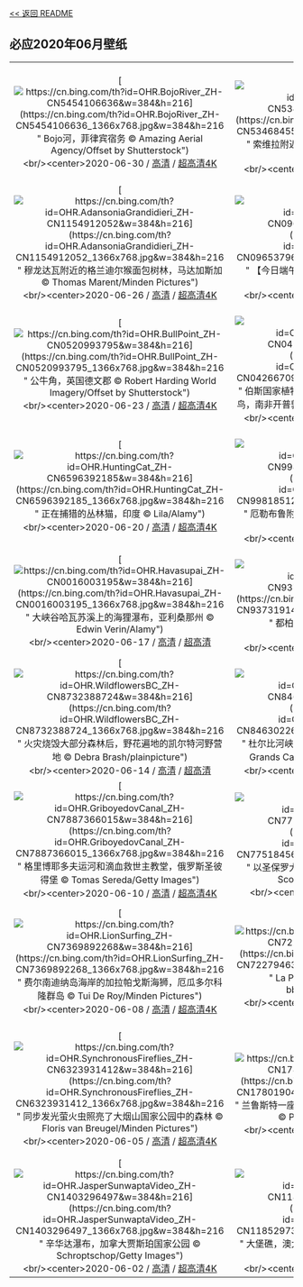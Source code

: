 [<< 返回 README](../../README.md)
## 必应2020年06月壁纸
||||
|:---:|:---:|:---:|
|[![https://cn.bing.com/th?id=OHR.BojoRiver_ZH-CN5454106636&w=384&h=216](https://cn.bing.com/th?id=OHR.BojoRiver_ZH-CN5454106636_1366x768.jpg&w=384&h=216 " &#10;Bojo河，菲律宾宿务&#10;© Amazing Aerial Agency/Offset by Shutterstock")](https://cn.bing.com/search?q=Bojo%E6%B2%B3%EF%BC%8C%E8%8F%B2%E5%BE%8B%E5%AE%BE%E5%AE%BF%E5%8A%A1&form=hpcapt&mkt=zh-cn&filters=HpDate:"20200630_1600")<br/><center>2020-06-30 / [高清](https://cn.bing.com/th?id=OHR.BojoRiver_ZH-CN5454106636_1920x1200.jpg&w=1920&h=1200) / [超高清4K](https://cn.bing.com/th?id=OHR.BojoRiver_ZH-CN5454106636_UHD.jpg&w=3840&h=2160)<center/>|[![https://cn.bing.com/th?id=OHR.ArganGoats_ZH-CN5346845518&w=384&h=216](https://cn.bing.com/th?id=OHR.ArganGoats_ZH-CN5346845518_1366x768.jpg&w=384&h=216 " &#10;索维拉附近摩洛哥坚果树上的山羊，摩洛哥&#10;© Nizz/Shutterstock")](https://cn.bing.com/search?q=%E7%B4%A2%E7%BB%B4%E6%8B%89%E9%99%84%E8%BF%91%E6%91%A9%E6%B4%9B%E5%93%A5%E5%9D%9A%E6%9E%9C%E6%A0%91%E4%B8%8A%E7%9A%84%E5%B1%B1%E7%BE%8A%EF%BC%8C%E6%91%A9%E6%B4%9B%E5%93%A5&form=hpcapt&mkt=zh-cn&filters=HpDate:"20200629_1600")<br/><center>2020-06-29 / [高清](https://cn.bing.com/th?id=OHR.ArganGoats_ZH-CN5346845518_1920x1200.jpg&w=1920&h=1200) / [超高清4K](https://cn.bing.com/th?id=OHR.ArganGoats_ZH-CN5346845518_UHD.jpg&w=3840&h=2160)<center/>|[![https://cn.bing.com/th?id=OHR.MtBaldoSantuario_ZH-CN2301293454&w=384&h=216](https://cn.bing.com/th?id=OHR.MtBaldoSantuario_ZH-CN2301293454_1366x768.jpg&w=384&h=216 " &#10;Madonna della Corona教堂，意大利&#10;© Volodymyr Kalyniuk/Alamy")](https://cn.bing.com/search?q=Madonna&form=hpcapt&mkt=zh-cn&filters=HpDate:"20200627_1600")<br/><center>2020-06-27 / [高清](https://cn.bing.com/th?id=OHR.MtBaldoSantuario_ZH-CN2301293454_1920x1200.jpg&w=1920&h=1200) / [超高清4K](https://cn.bing.com/th?id=OHR.MtBaldoSantuario_ZH-CN2301293454_UHD.jpg&w=3840&h=2160)<center/>|
|[![https://cn.bing.com/th?id=OHR.AdansoniaGrandidieri_ZH-CN1154912052&w=384&h=216](https://cn.bing.com/th?id=OHR.AdansoniaGrandidieri_ZH-CN1154912052_1366x768.jpg&w=384&h=216 " &#10;穆龙达瓦附近的格兰迪尔猴面包树林，马达加斯加&#10;© Thomas Marent/Minden Pictures")](https://cn.bing.com/search?q=%E7%A9%86%E9%BE%99%E8%BE%BE%E7%93%A6%E9%99%84%E8%BF%91%E7%9A%84%E6%A0%BC%E5%85%B0%E8%BF%AA%E5%B0%94%E7%8C%B4%E9%9D%A2%E5%8C%85%E6%A0%91%E6%9E%97%EF%BC%8C%E9%A9%AC%E8%BE%BE%E5%8A%A0%E6%96%AF%E5%8A%A0&form=hpcapt&mkt=zh-cn&filters=HpDate:"20200626_1600")<br/><center>2020-06-26 / [高清](https://cn.bing.com/th?id=OHR.AdansoniaGrandidieri_ZH-CN1154912052_1920x1200.jpg&w=1920&h=1200) / [超高清4K](https://cn.bing.com/th?id=OHR.AdansoniaGrandidieri_ZH-CN1154912052_UHD.jpg&w=3840&h=2160)<center/>|[![https://cn.bing.com/th?id=OHR.duanwu2020_ZH-CN0965379603&w=384&h=216](https://cn.bing.com/th?id=OHR.duanwu2020_ZH-CN0965379603_1366x768.jpg&w=384&h=216 " &#10;【今日端午】&#10;© su_pei/iStock/Getty Images Plus")](https://cn.bing.com/search?q=%E3%80%90%E4%BB%8A%E6%97%A5%E7%AB%AF%E5%8D%88%E3%80%91&form=hpcapt&mkt=zh-cn&filters=HpDate:"20200625_1600")<br/><center>2020-06-25 / [高清](https://cn.bing.com/th?id=OHR.duanwu2020_ZH-CN0965379603_1920x1200.jpg&w=1920&h=1200) / [超高清4K](https://cn.bing.com/th?id=OHR.duanwu2020_ZH-CN0965379603_UHD.jpg&w=3840&h=2160)<center/>|[![https://cn.bing.com/th?id=OHR.RhodesIsland_ZH-CN0674840850&w=384&h=216](https://cn.bing.com/th?id=OHR.RhodesIsland_ZH-CN0674840850_1366x768.jpg&w=384&h=216 " &#10;鸟瞰希腊罗德岛岩石海岸上蓝白相间的遮阳伞&#10;© Amazing Aerial Agency/Offset by Shutterstock")](https://cn.bing.com/search?q=%E9%B8%9F%E7%9E%B0%E5%B8%8C%E8%85%8A%E7%BD%97%E5%BE%B7%E5%B2%9B%E5%B2%A9%E7%9F%B3%E6%B5%B7%E5%B2%B8%E4%B8%8A%E8%93%9D%E7%99%BD%E7%9B%B8%E9%97%B4%E7%9A%84%E9%81%AE%E9%98%B3%E4%BC%9E&form=hpcapt&mkt=zh-cn&filters=HpDate:"20200624_1600")<br/><center>2020-06-24 / [高清](https://cn.bing.com/th?id=OHR.RhodesIsland_ZH-CN0674840850_1920x1200.jpg&w=1920&h=1200) / [超高清4K](https://cn.bing.com/th?id=OHR.RhodesIsland_ZH-CN0674840850_UHD.jpg&w=3840&h=2160)<center/>|
|[![https://cn.bing.com/th?id=OHR.BullPoint_ZH-CN0520993795&w=384&h=216](https://cn.bing.com/th?id=OHR.BullPoint_ZH-CN0520993795_1366x768.jpg&w=384&h=216 " &#10;公牛角，英国德文郡&#10;© Robert Harding World Imagery/Offset by Shutterstock")](https://cn.bing.com/search?q=%E5%85%AC%E7%89%9B%E8%A7%92%EF%BC%8C%E8%8B%B1%E5%9B%BD%E5%BE%B7%E6%96%87%E9%83%A1&form=hpcapt&mkt=zh-cn&filters=HpDate:"20200623_1600")<br/><center>2020-06-23 / [高清](https://cn.bing.com/th?id=OHR.BullPoint_ZH-CN0520993795_1920x1200.jpg&w=1920&h=1200) / [超高清4K](https://cn.bing.com/th?id=OHR.BullPoint_ZH-CN0520993795_UHD.jpg&w=3840&h=2160)<center/>|[![https://cn.bing.com/th?id=OHR.SouthernSunbird_ZH-CN0426670987&w=384&h=216](https://cn.bing.com/th?id=OHR.SouthernSunbird_ZH-CN0426670987_1366x768.jpg&w=384&h=216 " &#10;伯斯国家植物园针垫花上的一只雄性南方双领太阳鸟，南非开普敦&#10;© Martin Willis/Minden Pictures")](https://cn.bing.com/search?q=%E4%BC%AF%E6%96%AF%E5%9B%BD%E5%AE%B6%E6%A4%8D%E7%89%A9%E5%9B%AD%E9%92%88%E5%9E%AB%E8%8A%B1%E4%B8%8A%E7%9A%84%E4%B8%80%E5%8F%AA%E9%9B%84%E6%80%A7%E5%8D%97%E6%96%B9%E5%8F%8C%E9%A2%86%E5%A4%AA%E9%98%B3%E9%B8%9F%EF%BC%8C%E5%8D%97%E9%9D%9E%E5%BC%80%E6%99%AE%E6%95%A6&form=hpcapt&mkt=zh-cn&filters=HpDate:"20200622_1600")<br/><center>2020-06-22 / [高清](https://cn.bing.com/th?id=OHR.SouthernSunbird_ZH-CN0426670987_1920x1200.jpg&w=1920&h=1200) / [超高清4K](https://cn.bing.com/th?id=OHR.SouthernSunbird_ZH-CN0426670987_UHD.jpg&w=3840&h=2160)<center/>|[![https://cn.bing.com/th?id=OHR.BeardedTamarin_ZH-CN0250190365&w=384&h=216](https://cn.bing.com/th?id=OHR.BeardedTamarin_ZH-CN0250190365_1366x768.jpg&w=384&h=216 " &#10;一只带着幼崽的长胡子皇狨猴&#10;© Chris White/iStock/Getty Images Plus")](https://cn.bing.com/search?q=%E4%B8%80%E5%8F%AA%E5%B8%A6%E7%9D%80%E5%B9%BC%E5%B4%BD%E7%9A%84%E9%95%BF%E8%83%A1%E5%AD%90%E7%9A%87%E7%8B%A8%E7%8C%B4&form=hpcapt&mkt=zh-cn&filters=HpDate:"20200621_1600")<br/><center>2020-06-21 / [高清](https://cn.bing.com/th?id=OHR.BeardedTamarin_ZH-CN0250190365_1920x1200.jpg&w=1920&h=1200) / [超高清](https://cn.bing.com/th?id=OHR.BeardedTamarin_ZH-CN0250190365_UHD.jpg)<center/>|
|[![https://cn.bing.com/th?id=OHR.HuntingCat_ZH-CN6596392185&w=384&h=216](https://cn.bing.com/th?id=OHR.HuntingCat_ZH-CN6596392185_1366x768.jpg&w=384&h=216 " &#10;正在捕猎的丛林猫，印度&#10;© Lila/Alamy")](https://cn.bing.com/search?q=%E6%AD%A3%E5%9C%A8%E6%8D%95%E7%8C%8E%E7%9A%84%E4%B8%9B%E6%9E%97%E7%8C%AB%EF%BC%8C%E5%8D%B0%E5%BA%A6&form=hpcapt&mkt=zh-cn&filters=HpDate:"20200620_1600")<br/><center>2020-06-20 / [高清](https://cn.bing.com/th?id=OHR.HuntingCat_ZH-CN6596392185_1920x1200.jpg&w=1920&h=1200) / [超高清4K](https://cn.bing.com/th?id=OHR.HuntingCat_ZH-CN6596392185_UHD.jpg&w=3840&h=2160)<center/>|[![https://cn.bing.com/th?id=OHR.MidsummerEve_ZH-CN9981851207&w=384&h=216](https://cn.bing.com/th?id=OHR.MidsummerEve_ZH-CN9981851207_1366x768.jpg&w=384&h=216 " &#10;厄勒布鲁附近湖上的仲夏之光，瑞典&#10;© Anders Jorulf/Getty Images")](https://cn.bing.com/search?q=%E5%8E%84%E5%8B%92%E5%B8%83%E9%B2%81%E9%99%84%E8%BF%91%E6%B9%96%E4%B8%8A%E7%9A%84%E4%BB%B2%E5%A4%8F%E4%B9%8B%E5%85%89%EF%BC%8C%E7%91%9E%E5%85%B8&form=hpcapt&mkt=zh-cn&filters=HpDate:"20200619_1600")<br/><center>2020-06-19 / [高清](https://cn.bing.com/th?id=OHR.MidsummerEve_ZH-CN9981851207_1920x1200.jpg&w=1920&h=1200) / [超高清4K](https://cn.bing.com/th?id=OHR.MidsummerEve_ZH-CN9981851207_UHD.jpg&w=3840&h=2160)<center/>|[![https://cn.bing.com/th?id=OHR.JabiruStork_ZH-CN0218761234&w=384&h=216](https://cn.bing.com/th?id=OHR.JabiruStork_ZH-CN0218761234_1366x768.jpg&w=384&h=216 " &#10;潘塔纳尔湿地中的裸颈鹳，巴西&#10;© Juan-Carlos Munoz/Minden Pictures")](https://cn.bing.com/search?q=%E6%BD%98%E5%A1%94%E7%BA%B3%E5%B0%94%E6%B9%BF%E5%9C%B0%E4%B8%AD%E7%9A%84%E8%A3%B8%E9%A2%88%E9%B9%B3%EF%BC%8C%E5%B7%B4%E8%A5%BF&form=hpcapt&mkt=zh-cn&filters=HpDate:"20200618_1600")<br/><center>2020-06-18 / [高清](https://cn.bing.com/th?id=OHR.JabiruStork_ZH-CN0218761234_1920x1200.jpg&w=1920&h=1200) / [超高清4K](https://cn.bing.com/th?id=OHR.JabiruStork_ZH-CN0218761234_UHD.jpg&w=3840&h=2160)<center/>|
|[![https://cn.bing.com/th?id=OHR.Havasupai_ZH-CN0016003195&w=384&h=216](https://cn.bing.com/th?id=OHR.Havasupai_ZH-CN0016003195_1366x768.jpg&w=384&h=216 " &#10;大峡谷哈瓦苏溪上的海狸瀑布，亚利桑那州&#10;© Edwin Verin/Alamy")](https://cn.bing.com/search?q=%E5%A4%A7%E5%B3%A1%E8%B0%B7%E5%93%88%E7%93%A6%E8%8B%8F%E6%BA%AA%E4%B8%8A%E7%9A%84%E6%B5%B7%E7%8B%B8%E7%80%91%E5%B8%83%EF%BC%8C%E4%BA%9A%E5%88%A9%E6%A1%91%E9%82%A3%E5%B7%9E&form=hpcapt&mkt=zh-cn&filters=HpDate:"20200617_1600")<br/><center>2020-06-17 / [高清](https://cn.bing.com/th?id=OHR.Havasupai_ZH-CN0016003195_1920x1200.jpg&w=1920&h=1200) / [超高清](https://cn.bing.com/th?id=OHR.Havasupai_ZH-CN0016003195_UHD.jpg)<center/>|[![https://cn.bing.com/th?id=OHR.StStephens_ZH-CN9373191410&w=384&h=216](https://cn.bing.com/th?id=OHR.StStephens_ZH-CN9373191410_1366x768.jpg&w=384&h=216 " &#10;都柏林的圣斯蒂芬绿地，爱尔兰&#10;© L_E/Shutterstock")](https://cn.bing.com/search?q=%E9%83%BD%E6%9F%8F%E6%9E%97%E7%9A%84%E5%9C%A3%E6%96%AF%E8%92%82%E8%8A%AC%E7%BB%BF%E5%9C%B0%EF%BC%8C%E7%88%B1%E5%B0%94%E5%85%B0&form=hpcapt&mkt=zh-cn&filters=HpDate:"20200616_1600")<br/><center>2020-06-16 / [高清](https://cn.bing.com/th?id=OHR.StStephens_ZH-CN9373191410_1920x1200.jpg&w=1920&h=1200) / [超高清4K](https://cn.bing.com/th?id=OHR.StStephens_ZH-CN9373191410_UHD.jpg&w=3840&h=2160)<center/>|[![https://cn.bing.com/th?id=OHR.SurfSeason_ZH-CN9212464908&w=384&h=216](https://cn.bing.com/th?id=OHR.SurfSeason_ZH-CN9212464908_1366x768.jpg&w=384&h=216 " &#10;梅德威海滩棕榈树间散步的冲浪者，印尼巴厘岛&#10;© helivideo/GettyImages")](https://cn.bing.com/search?q=%E6%A2%85%E5%BE%B7%E5%A8%81%E6%B5%B7%E6%BB%A9%E6%A3%95%E6%A6%88%E6%A0%91%E9%97%B4%E6%95%A3%E6%AD%A5%E7%9A%84%E5%86%B2%E6%B5%AA%E8%80%85%EF%BC%8C%E5%8D%B0%E5%B0%BC%E5%B7%B4%E5%8E%98%E5%B2%9B&form=hpcapt&mkt=zh-cn&filters=HpDate:"20200615_1600")<br/><center>2020-06-15 / [高清](https://cn.bing.com/th?id=OHR.SurfSeason_ZH-CN9212464908_1920x1200.jpg&w=1920&h=1200) / [超高清](https://cn.bing.com/th?id=OHR.SurfSeason_ZH-CN9212464908_UHD.jpg)<center/>|
|[![https://cn.bing.com/th?id=OHR.WildflowersBC_ZH-CN8732388724&w=384&h=216](https://cn.bing.com/th?id=OHR.WildflowersBC_ZH-CN8732388724_1366x768.jpg&w=384&h=216 " &#10;火灾烧毁大部分森林后，野花遍地的凯尔特河野营地&#10;© Debra Brash/plainpicture")](https://cn.bing.com/search?q=%E7%81%AB%E7%81%BE%E7%83%A7%E6%AF%81%E5%A4%A7%E9%83%A8%E5%88%86%E6%A3%AE%E6%9E%97%E5%90%8E%EF%BC%8C%E9%87%8E%E8%8A%B1%E9%81%8D%E5%9C%B0%E7%9A%84%E5%87%AF%E5%B0%94%E7%89%B9%E6%B2%B3%E9%87%8E%E8%90%A5%E5%9C%B0&form=hpcapt&mkt=zh-cn&filters=HpDate:"20200614_1600")<br/><center>2020-06-14 / [高清](https://cn.bing.com/th?id=OHR.WildflowersBC_ZH-CN8732388724_1920x1200.jpg&w=1920&h=1200) / [超高清](https://cn.bing.com/th?id=OHR.WildflowersBC_ZH-CN8732388724_UHD.jpg)<center/>|[![https://cn.bing.com/th?id=OHR.GrandsCausses_ZH-CN8463022683&w=384&h=216](https://cn.bing.com/th?id=OHR.GrandsCausses_ZH-CN8463022683_1366x768.jpg&w=384&h=216 " &#10;杜尔比河峡谷中的Moulin de Corp和小桥，法国Grands Causses自然公园&#10;© Hemis/Alamy")](https://cn.bing.com/search?q=%E6%9D%9C%E5%B0%94%E6%AF%94%E6%B2%B3%E5%B3%A1%E8%B0%B7%E4%B8%AD%E7%9A%84Moulin&form=hpcapt&mkt=zh-cn&filters=HpDate:"20200613_1600")<br/><center>2020-06-13 / [高清](https://cn.bing.com/th?id=OHR.GrandsCausses_ZH-CN8463022683_1920x1200.jpg&w=1920&h=1200) / [超高清4K](https://cn.bing.com/th?id=OHR.GrandsCausses_ZH-CN8463022683_UHD.jpg&w=3840&h=2160)<center/>|[![https://cn.bing.com/th?id=OHR.SantaElena_ZH-CN8036210800&w=384&h=216](https://cn.bing.com/th?id=OHR.SantaElena_ZH-CN8036210800_1366x768.jpg&w=384&h=216 " &#10;银河下的圣埃伦娜峡谷，德克萨斯州大弯国家公园&#10;© Stanley Ford/Shutterstock")](https://cn.bing.com/search?q=%E9%93%B6%E6%B2%B3%E4%B8%8B%E7%9A%84%E5%9C%A3%E5%9F%83%E4%BC%A6%E5%A8%9C%E5%B3%A1%E8%B0%B7%EF%BC%8C%E5%BE%B7%E5%85%8B%E8%90%A8%E6%96%AF%E5%B7%9E%E5%A4%A7%E5%BC%AF%E5%9B%BD%E5%AE%B6%E5%85%AC%E5%9B%AD&form=hpcapt&mkt=zh-cn&filters=HpDate:"20200612_1600")<br/><center>2020-06-12 / [高清](https://cn.bing.com/th?id=OHR.SantaElena_ZH-CN8036210800_1920x1200.jpg&w=1920&h=1200) / [超高清4K](https://cn.bing.com/th?id=OHR.SantaElena_ZH-CN8036210800_UHD.jpg&w=3840&h=2160)<center/>|
|[![https://cn.bing.com/th?id=OHR.GriboyedovCanal_ZH-CN7887366015&w=384&h=216](https://cn.bing.com/th?id=OHR.GriboyedovCanal_ZH-CN7887366015_1366x768.jpg&w=384&h=216 " &#10;格里博耶多夫运河和滴血救世主教堂，俄罗斯圣彼得堡&#10;© Tomas Sereda/Getty Images")](https://cn.bing.com/search?q=%E6%A0%BC%E9%87%8C%E5%8D%9A%E8%80%B6%E5%A4%9A%E5%A4%AB%E8%BF%90%E6%B2%B3%E5%92%8C%E6%BB%B4%E8%A1%80%E6%95%91%E4%B8%96%E4%B8%BB%E6%95%99%E5%A0%82%EF%BC%8C%E4%BF%84%E7%BD%97%E6%96%AF%E5%9C%A3%E5%BD%BC%E5%BE%97%E5%A0%A1&form=hpcapt&mkt=zh-cn&filters=HpDate:"20200610_1600")<br/><center>2020-06-10 / [高清](https://cn.bing.com/th?id=OHR.GriboyedovCanal_ZH-CN7887366015_1920x1200.jpg&w=1920&h=1200) / [超高清4K](https://cn.bing.com/th?id=OHR.GriboyedovCanal_ZH-CN7887366015_UHD.jpg&w=3840&h=2160)<center/>|[![https://cn.bing.com/th?id=OHR.WobblyBridge_ZH-CN7751845685&w=384&h=216](https://cn.bing.com/th?id=OHR.WobblyBridge_ZH-CN7751845685_1366x768.jpg&w=384&h=216 " &#10;以圣保罗大教堂为背景的千禧桥，英国伦敦&#10;© Scott Baldock/Getty Images")](https://cn.bing.com/search?q=%E4%BB%A5%E5%9C%A3%E4%BF%9D%E7%BD%97%E5%A4%A7%E6%95%99%E5%A0%82%E4%B8%BA%E8%83%8C%E6%99%AF%E7%9A%84%E5%8D%83%E7%A6%A7%E6%A1%A5%EF%BC%8C%E8%8B%B1%E5%9B%BD%E4%BC%A6%E6%95%A6&form=hpcapt&mkt=zh-cn&filters=HpDate:"20200610_1600")<br/><center>2020-06-10 / [高清](https://cn.bing.com/th?id=OHR.WobblyBridge_ZH-CN7751845685_1920x1200.jpg&w=1920&h=1200) / [超高清](https://cn.bing.com/th?id=OHR.WobblyBridge_ZH-CN7751845685_UHD.jpg)<center/>|[![https://cn.bing.com/th?id=OHR.BaronLakes_ZH-CN7541190370&w=384&h=216](https://cn.bing.com/th?id=OHR.BaronLakes_ZH-CN7541190370_1366x768.jpg&w=384&h=216 " &#10;锯齿原野中的Baron湖，爱达荷州&#10;© Patrick Brandenburg/Tandem Stills + Motion")](https://cn.bing.com/search?q=%E9%94%AF%E9%BD%BF%E5%8E%9F%E9%87%8E%E4%B8%AD%E7%9A%84Baron%E6%B9%96%EF%BC%8C%E7%88%B1%E8%BE%BE%E8%8D%B7%E5%B7%9E&form=hpcapt&mkt=zh-cn&filters=HpDate:"20200609_1600")<br/><center>2020-06-09 / [高清](https://cn.bing.com/th?id=OHR.BaronLakes_ZH-CN7541190370_1920x1200.jpg&w=1920&h=1200) / [超高清8K](https://cn.bing.com/th?id=OHR.BaronLakes_ZH-CN7541190370_UHD.jpg)<center/>|
|[![https://cn.bing.com/th?id=OHR.LionSurfing_ZH-CN7369892268&w=384&h=216](https://cn.bing.com/th?id=OHR.LionSurfing_ZH-CN7369892268_1366x768.jpg&w=384&h=216 " &#10;费尔南迪纳岛海岸的加拉帕戈斯海狮，厄瓜多尔科隆群岛&#10;© Tui De Roy/Minden Pictures")](https://cn.bing.com/search?q=%E8%B4%B9%E5%B0%94%E5%8D%97%E8%BF%AA%E7%BA%B3%E5%B2%9B%E6%B5%B7%E5%B2%B8%E7%9A%84%E5%8A%A0%E6%8B%89%E5%B8%95%E6%88%88%E6%96%AF%E6%B5%B7%E7%8B%AE%EF%BC%8C%E5%8E%84%E7%93%9C%E5%A4%9A%E5%B0%94%E7%A7%91%E9%9A%86%E7%BE%A4%E5%B2%9B&form=hpcapt&mkt=zh-cn&filters=HpDate:"20200608_1600")<br/><center>2020-06-08 / [高清](https://cn.bing.com/th?id=OHR.LionSurfing_ZH-CN7369892268_1920x1200.jpg&w=1920&h=1200) / [超高清4K](https://cn.bing.com/th?id=OHR.LionSurfing_ZH-CN7369892268_UHD.jpg&w=3840&h=2160)<center/>|[![https://cn.bing.com/th?id=OHR.LaPertusa_ZH-CN7227946330&w=384&h=216](https://cn.bing.com/th?id=OHR.LaPertusa_ZH-CN7227946330_1366x768.jpg&w=384&h=216 " &#10;La Pertusa教堂，西班牙莱里达&#10;© bbsferrari/Getty Images")](https://cn.bing.com/search?q=La&form=hpcapt&mkt=zh-cn&filters=HpDate:"20200607_1600")<br/><center>2020-06-07 / [高清](https://cn.bing.com/th?id=OHR.LaPertusa_ZH-CN7227946330_1920x1200.jpg&w=1920&h=1200) / [超高清4K](https://cn.bing.com/th?id=OHR.LaPertusa_ZH-CN7227946330_UHD.jpg&w=3840&h=2160)<center/>|[![https://cn.bing.com/th?id=OHR.WaltersWiggles_ZH-CN6928617440&w=384&h=216](https://cn.bing.com/th?id=OHR.WaltersWiggles_ZH-CN6928617440_1366x768.jpg&w=384&h=216 " &#10;锡安国家公园中的Walter's Wiggles小径，犹他州&#10;© Dennis Frates/Alamy")](https://cn.bing.com/search?q=%E9%94%A1%E5%AE%89%E5%9B%BD%E5%AE%B6%E5%85%AC%E5%9B%AD%E4%B8%AD%E7%9A%84Walter%27s&form=hpcapt&mkt=zh-cn&filters=HpDate:"20200606_1600")<br/><center>2020-06-06 / [高清](https://cn.bing.com/th?id=OHR.WaltersWiggles_ZH-CN6928617440_1920x1200.jpg&w=1920&h=1200) / [超高清4K](https://cn.bing.com/th?id=OHR.WaltersWiggles_ZH-CN6928617440_UHD.jpg&w=3840&h=2160)<center/>|
|[![https://cn.bing.com/th?id=OHR.SynchronousFireflies_ZH-CN6323931412&w=384&h=216](https://cn.bing.com/th?id=OHR.SynchronousFireflies_ZH-CN6323931412_1366x768.jpg&w=384&h=216 " &#10;同步发光萤火虫照亮了大烟山国家公园中的森林&#10;© Floris van Breugel/Minden Pictures")](https://cn.bing.com/search?q=%E5%90%8C%E6%AD%A5%E5%8F%91%E5%85%89%E8%90%A4%E7%81%AB%E8%99%AB%E7%85%A7%E4%BA%AE%E4%BA%86%E5%A4%A7%E7%83%9F%E5%B1%B1%E5%9B%BD%E5%AE%B6%E5%85%AC%E5%9B%AD%E4%B8%AD%E7%9A%84%E6%A3%AE%E6%9E%97&form=hpcapt&mkt=zh-cn&filters=HpDate:"20200605_1600")<br/><center>2020-06-05 / [高清](https://cn.bing.com/th?id=OHR.SynchronousFireflies_ZH-CN6323931412_1920x1200.jpg&w=1920&h=1200) / [超高清4K](https://cn.bing.com/th?id=OHR.SynchronousFireflies_ZH-CN6323931412_UHD.jpg&w=3840&h=2160)<center/>|[![https://cn.bing.com/th?id=OHR.PontFawr_ZH-CN1780190468&w=384&h=216](https://cn.bing.com/th?id=OHR.PontFawr_ZH-CN1780190468_1366x768.jpg&w=384&h=216 " &#10;兰鲁斯特一座名为Pont Fawr的石拱桥，英国威尔士&#10;© Pajor Pawel/Shutterstock")](https://cn.bing.com/search?q=%E5%85%B0%E9%B2%81%E6%96%AF%E7%89%B9%E4%B8%80%E5%BA%A7%E5%90%8D%E4%B8%BAPont&form=hpcapt&mkt=zh-cn&filters=HpDate:"20200604_1600")<br/><center>2020-06-04 / [高清](https://cn.bing.com/th?id=OHR.PontFawr_ZH-CN1780190468_1920x1200.jpg&w=1920&h=1200) / [超高清4K](https://cn.bing.com/th?id=OHR.PontFawr_ZH-CN1780190468_UHD.jpg&w=3840&h=2160)<center/>|[![https://cn.bing.com/th?id=OHR.WhiteRimTrail_ZH-CN1574735777&w=384&h=216](https://cn.bing.com/th?id=OHR.WhiteRimTrail_ZH-CN1574735777_1366x768.jpg&w=384&h=216 " &#10;\"两名山地车骑手在白缘公路上沿着谢福小道的转弯处骑行 ，犹他州峡谷地国家公园&#10;© Grant Ordelheide/Tandem Stills + Motion")](https://cn.bing.com/search?q=%22%E4%B8%A4%E5%90%8D%E5%B1%B1%E5%9C%B0%E8%BD%A6%E9%AA%91%E6%89%8B%E5%9C%A8%E7%99%BD%E7%BC%98%E5%85%AC%E8%B7%AF%E4%B8%8A%E6%B2%BF%E7%9D%80%E8%B0%A2%E7%A6%8F%E5%B0%8F%E9%81%93%E7%9A%84%E8%BD%AC%E5%BC%AF%E5%A4%84%E9%AA%91%E8%A1%8C&form=hpcapt&mkt=zh-cn&filters=HpDate:"20200603_1600")<br/><center>2020-06-03 / [高清](https://cn.bing.com/th?id=OHR.WhiteRimTrail_ZH-CN1574735777_1920x1200.jpg&w=1920&h=1200) / [超高清4K](https://cn.bing.com/th?id=OHR.WhiteRimTrail_ZH-CN1574735777_UHD.jpg&w=3840&h=2160)<center/>|
|[![https://cn.bing.com/th?id=OHR.JasperSunwaptaVideo_ZH-CN1403296497&w=384&h=216](https://cn.bing.com/th?id=OHR.JasperSunwaptaVideo_ZH-CN1403296497_1366x768.jpg&w=384&h=216 " &#10;辛华达瀑布，加拿大贾斯珀国家公园&#10;© Schroptschop/Getty Images")](https://cn.bing.com/search?q=%E8%BE%9B%E5%8D%8E%E8%BE%BE%E7%80%91%E5%B8%83%EF%BC%8C%E5%8A%A0%E6%8B%BF%E5%A4%A7%E8%B4%BE%E6%96%AF%E7%8F%80%E5%9B%BD%E5%AE%B6%E5%85%AC%E5%9B%AD&form=hpcapt&mkt=zh-cn&filters=HpDate:"20200602_1600")<br/><center>2020-06-02 / [高清](https://cn.bing.com/th?id=OHR.JasperSunwaptaVideo_ZH-CN1403296497_1920x1200.jpg&w=1920&h=1200) / [超高清4K](https://cn.bing.com/th?id=OHR.JasperSunwaptaVideo_ZH-CN1403296497_UHD.jpg&w=3840&h=2160)<center/>|[![https://cn.bing.com/th?id=OHR.GreatReefDay_ZH-CN1185297376&w=384&h=216](https://cn.bing.com/th?id=OHR.GreatReefDay_ZH-CN1185297376_1366x768.jpg&w=384&h=216 " &#10;大堡礁，澳大利亚昆士兰&#10;© AWL Images/Danita Delimont")](https://cn.bing.com/search?q=%E5%A4%A7%E5%A0%A1%E7%A4%81%EF%BC%8C%E6%BE%B3%E5%A4%A7%E5%88%A9%E4%BA%9A%E6%98%86%E5%A3%AB%E5%85%B0&form=hpcapt&mkt=zh-cn&filters=HpDate:"20200601_1600")<br/><center>2020-06-01 / [高清](https://cn.bing.com/th?id=OHR.GreatReefDay_ZH-CN1185297376_1920x1200.jpg&w=1920&h=1200) / [超高清4K](https://cn.bing.com/th?id=OHR.GreatReefDay_ZH-CN1185297376_UHD.jpg&w=3840&h=2160)<center/>
